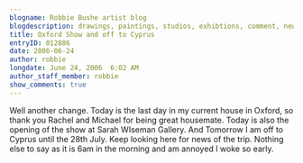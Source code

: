 ```yaml
---
blogname: Robbie Bushe artist blog
blogdescription: drawings, paintings, studios, exhibtions, comment, news as they happen to Robbie Bushe
title: Oxford Show and off to Cyprus
entryID: 012886
date: 2006-06-24
author: robbie
longdate: June 24, 2006  6:02 AM
author_staff_member: robbie
show_comments: true
---
```


<p>Well another change. Today is the last day in my current house in Oxford, so thank you Rachel and Michael for being great housemate. Today is also the opening of the show at Sarah WIseman Gallery. And Tomorrow I am off to Cyprus until the 28th July. Keep looking here for news of the trip. Nothing else to say as it is 6am in the morning and am annoyed I woke so early.</p>


